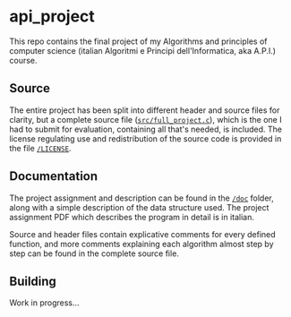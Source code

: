 # api_project

This repo contains the final project of my Algorithms and principles of computer science (italian Algoritmi e Principi dell'Informatica, aka A.P.I.) course.

## Source

The entire project has been split into different header and source files for clarity, but a complete source file ([`src/full_project.c`][1]), which is the one I had to submit for evaluation, containing all that's needed, is included. The license regulating use and redistribution of the source code is provided in the file [`/LICENSE`][1].

## Documentation

The project assignment and description can be found in the [`/doc`][3] folder, along with a simple description of the data structure used. The project assignment PDF which describes the program in detail is in italian.

Source and header files contain explicative comments for every defined function, and more comments explaining each algorithm almost step by step can be found in the complete source file.

## Building

Work in progress...

 [1]: https://github.com/mebeim/api_project/blob/master/src/full_project.c
 [2]: https://github.com/mebeim/api_project/blob/master/LICENSE
 [3]: https://github.com/mebeim/api_project/tree/master/doc